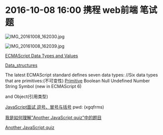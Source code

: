 # 2016-10-08 16:00  携程 web前端 笔试题

![IMG_20161008_162030.jpg](IMG_20161008_162030.jpg)

![IMG_20161008_162039.jpg](IMG_20161008_162039.jpg)




[ECMAScript Data Types and Values](http://www.ecma-international.org/ecma-262/6.0/#sec-ecmascript-data-types-and-values)

[Data_structures](https://developer.mozilla.org/en-US/docs/Web/JavaScript/Data_structures)

The latest ECMAScript standard defines seven data types:
//Six data types that are primitives:(不可变性)
[Primitive](https://developer.mozilla.org/en-US/docs/Glossary/Primitive)
Boolean
Null
Undefined
Number
String
Symbol (new in ECMAScript 6)

and Object(引用类型)


[JavaScript面试 逗号、冒号与括号](http://www.cnblogs.com/anonymous-ufo/p/5940743.html)
pwd: (xgqfrms)

[我是如何理解”Another JavaScript quiz”中的题目](http://www.zhangxinxu.com/wordpress/2013/05/%E7%90%86%E8%A7%A3another-javascript-quiz-%E9%A2%98%E7%9B%AE/)

[Another JavaScript quiz](http://james.padolsey.com/javascript/another-javascript-quiz/)





